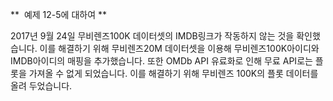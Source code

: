 **  예제 12-5에 대하여 **

2017년 9월 24일 무비렌즈100K 데이터셋의 IMDB링크가 작동하지 않는 것을 확인했습니다.
이를 해결하기 위해 무비렌즈20M 데이터셋을 이용해 무비렌즈100K아이디와 IMDB아이디의 매핑을 추가했습니다.
또한 OMDb API 유료화로 인해 무료 API로는 플롯을 가져올 수 없게 되었습니다.
이를 해결하기 위해 무비렌즈 100K의 플롯 데이터를 올려 두었습니다.

